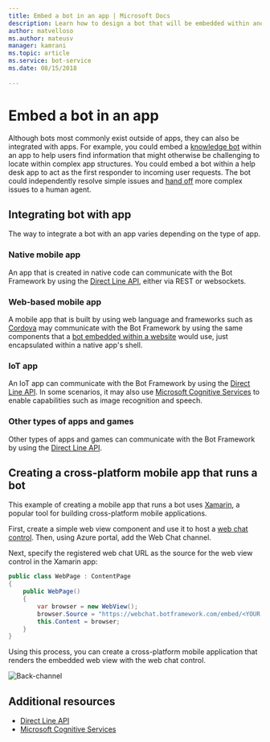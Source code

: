 ```yaml
---
title: Embed a bot in an app | Microsoft Docs
description: Learn how to design a bot that will be embedded within another app.
author: matvelloso
ms.author: mateusv
manager: kamrani
ms.topic: article
ms.service: bot-service
ms.date: 08/15/2018
 
---
```


# Embed a bot in an app

Although bots most commonly exist outside of apps, they can also be integrated with apps. For example, you could embed a [knowledge bot](~/bot-service-design-pattern-knowledge-base.md) within an app 
to help users find information that might otherwise be challenging to locate within complex app structures. 
You could embed a bot within a help desk app to act as the first responder to incoming user requests. 
The bot could independently resolve simple issues and [hand off](~/bot-service-design-pattern-handoff-human.md) more complex issues to a human agent. 

## Integrating bot with app

The way to integrate a bot with an app varies depending on the type of app. 

### Native mobile app

An app that is created in native code can communicate with the Bot Framework by using 
the [Direct Line API][directLineAPI], 
either via REST or websockets.

### Web-based mobile app

A mobile app that is built by using web language and frameworks such as <a href="https://cordova.apache.org/" target="_blank">Cordova</a> 
may communicate with the Bot Framework by using the same components that a 
[bot embedded within a website](~/bot-service-design-pattern-embed-web-site.md) would use, 
just encapsulated within a native app's shell.

### IoT app

An IoT app can communicate with the Bot Framework by using 
the [Direct Line API][directLineAPI]. 
In some scenarios, it may also use <a href="https://www.microsoft.com/cognitive-services/" target="_blank">Microsoft Cognitive Services</a> 
to enable capabilities such as image recognition and speech.

### Other types of apps and games

Other types of apps and games can communicate with the Bot Framework by using 
the [Direct Line API][directLineAPI]. 

## Creating a cross-platform mobile app that runs a bot

This example of creating a mobile app that runs a bot uses <a href="https://www.xamarin.com/" target="_blank">Xamarin</a>, a popular tool 
for building cross-platform mobile applications. 

First, create a simple web view component and use it to host a 
<a href="https://github.com/Microsoft/BotFramework-WebChat" target="_blank">web chat control</a>. 
Then, using Azure portal, add the Web Chat channel. 

Next, specify the registered web chat URL as the source for the web view control in the Xamarin app:

```cs
public class WebPage : ContentPage
{
	public WebPage()
	{
		var browser = new WebView();
		browser.Source = "https://webchat.botframework.com/embed/<YOUR SECRET KEY HERE>";
		this.Content = browser;
	}
}
```

Using this process, you can create a cross-platform mobile application 
that renders the embedded web view with the web chat control.

![Back-channel](~/media/bot-service-design-pattern-embed-app/xamarin-apps.png)

<!-- TODO: No sample bot available
## Sample code

For a complete sample that shows how to create a cross-platform mobile app that runs a bot (as described in this article), see the <a href="https://github.com/Microsoft/BotBuilder-Samples/tree/master/CSharp/capability-BotInApps" target="_blank">Bot in Apps sample</a> in GitHub.
-->

## Additional resources

- [Direct Line API][directLineAPI]
- <a href="https://www.microsoft.com/cognitive-services/" target="_blank">Microsoft Cognitive Services</a>

[directLineAPI]: https://docs.botframework.com/restapi/directline3/#navtitle
